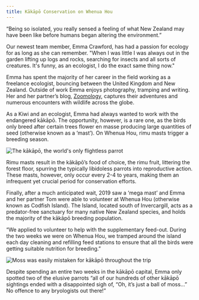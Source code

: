 ```yaml
---
title: Kākāpō Conservation on Whenua Hou
---
```

“Being so isolated, you really sensed a feeling of what New Zealand may have been like before humans began altering the environment.”

<!--more-->

Our newest team member, Emma Crawford, has had a passion for ecology for as long as she can remember. 
"When I was little I was always out in the garden lifting up logs and rocks, searching for insects 
and all sorts of creatures. It's funny, as an ecologist, I do the exact same thing now."

Emma has spent the majority of her career in the field working as a freelance ecologist, 
bouncing between the United Kingdom and New Zealand. Outside of work Emma enjoys photography, 
tramping and writing. Her and her partner’s blog, [Zoomology](https://zoom-ology.com/), 
captures their adventures and numerous encounters with wildlife across the globe.

As a Kiwi and an ecologist, Emma had always wanted to work with the endangered kākāpō. 
The opportunity, however, is a rare one, as the birds only breed after certain trees 
flower en masse producing large quantities of seed (otherwise known as a ‘mast’). 
On Whenua Hou, rimu masts trigger a breeding season.

![The kākāpō, the world's only flightless parrot](/news/2021-10-14-emma-crawford-kakapo/Kakapofeeding.jpg)

Rimu masts result in the kākāpō’s food of choice, the rimu fruit, littering the forest floor, 
spurring the typically libidoless parrots into reproductive action. These masts, however, only 
occur every 2-4 to years, making them an infrequent yet crucial period for conservation efforts.

Finally, after a much anticipated wait, 2019 saw a ‘mega mast’ and Emma and her partner Tom were 
able to volunteer at Whenua Hou (otherwise known as Codfish Island). The Island, located south 
of Invercargill, acts as a predator-free sanctuary for many native New Zealand species, and holds 
the majority of the kākāpō breeding population.

“We applied to volunteer to help with the supplementary feed-out. During the two weeks we were on 
Whenua Hou, we tramped around the island each day cleaning and refilling feed stations to ensure 
that all the birds were getting suitable nutrition for breeding.” 

![Moss was easily mistaken for kākāpō throughout the trip](/news/2021-10-14-emma-crawford-kakapo/mossball.jpg)

Despite spending an entire two weeks in the kākāpō capital, Emma only spotted two of the elusive parrots
“all of our hundreds of other kākāpō sightings ended with a disappointed sigh of, “Oh, it’s just a ball 
of moss…” No offence to any bryologists out there!”
